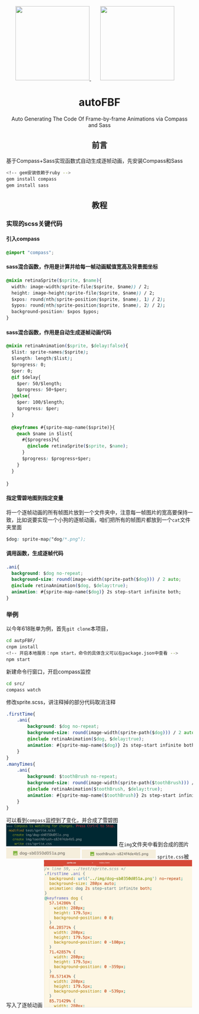 <div align="center">
	<a href="https://github.com/Compass/compass">
		<img width="200" height="200"
		  src="https://worldvectorlogo.com/logos/compass.svg">
	</a>
  	<a href="https://github.com/sass/sass">
    	<img width="200" height="200" vspace="" hspace="25"
      		src="https://worldvectorlogo.com/logos/sass.svg">
  	</a>
  	<h1>autoFBF</h1>
  	<p>Auto Generating The Code Of Frame-by-frame Animations via Compass and Sass<p>
</div>

<h2 align="center">前言</h2>

基于Compass+Sass实现函数式自动生成逐帧动画，先安装Compass和Sass
```bash
<!-- gem安装依赖于ruby -->
gem install compass
gem install sass
```
<h2 align="center">教程</h2>

### 实现的scss关键代码

#### 引入compass
```css
@import "compass";
```

#### sass混合函数，作用是计算并给每一帧动画赋值宽高及背景图坐标
```css
@mixin retinaSprite($sprite, $name){
  width: image-width(sprite-file($sprite, $name)) / 2;
  height: image-height(sprite-file($sprite, $name)) / 2;
  $xpos: round(nth(sprite-position($sprite, $name), 1) / 2);
  $ypos: round(nth(sprite-position($sprite, $name), 2) / 2);
  background-position: $xpos $ypos;
}
```

#### sass混合函数，作用是自动生成逐帧动画代码
```css
@mixin retinaAnimation($sprite, $delay:false){
  $list: sprite-names($sprite);
  $length: length($list);
  $progress: 0;
  $per: 0;
  @if $delay{
	$per: 50/$length;
	$progress: 50+$per;
  }@else{
	$per: 100/$length;
	$progress: $per;
  }
	
  @keyframes #{sprite-map-name($sprite)}{
	@each $name in $list{
	  #{$progress}%{
		@include retinaSprite($sprite, $name);
	  }
	  $progress: $progress+$per;
	}
  }
	
}
```

#### 指定雪碧地图到指定变量

将一个逐帧动画的所有帧图片放到一个文件夹中，注意每一帧图片的宽高要保持一致，比如说要实现一个小狗的逐帧动画，咱们把所有的帧图片都放到一个`cat`文件夹里面
```css
$dog: sprite-map("dog/*.png");
```

#### 调用函数，生成逐帧代码
```css
.ani{
  background: $dog no-repeat;
  background-size: round(image-width(sprite-path($dog))) / 2 auto;
  @include retinaAnimation($dog, $delay:true);
  animation: #{sprite-map-name($dog)} 2s step-start infinite both;
}
```
### 举例

以今年618账单为例，首先`git clone`本项目，
```bash
cd autpFBF/
cnpm install
<!-- 开启本地服务：npm start，命令的具体含义可以在package.json中查看 -->
npm start
```
新建命令行窗口，开启compass监控
```bash
cd src/
compass watch
```
修改sprite.scss，讲注释掉的部分代码取消注释
```css
.firstTime{
	.ani{
		background: $dog no-repeat;
		background-size: round(image-width(sprite-path($dog))) / 2 auto;
		@include retinaAnimation($dog, $delay:true);
		animation: #{sprite-map-name($dog)} 2s step-start infinite both;
	}
}
.manyTimes{
	.ani{
		background: $toothBrush no-repeat;
		background-size: round(image-width(sprite-path($toothBrush))) / 2 auto;
		@include retinaAnimation($toothBrush, $delay:true);
		animation: #{sprite-map-name($toothBrush)} 2s step-start infinite both;
	}
}
```
可以看到`compass`监控到了变化，并合成了雪碧图
<img src="./demo-img/compassResult.jpg" width="300">
在`img`文件夹中看到合成的图片
<img src="./demo-img/sprite1.jpg" width="200">
<img src="./demo-img/sprite2.png" width="200">
`sprite.css`被写入了逐帧动画
<img src="./demo-img/spriteResult.jpg" width="400">